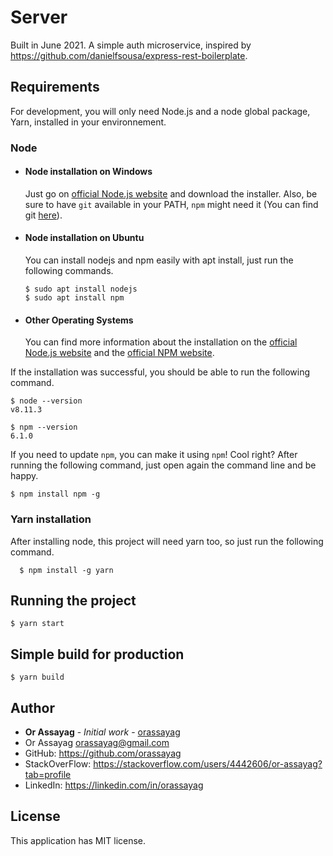 # Server

Built in June 2021. A simple auth microservice, inspired by https://github.com/danielfsousa/express-rest-boilerplate.

## Requirements

For development, you will only need Node.js and a node global package, Yarn, installed in your environnement.

### Node

- #### Node installation on Windows

  Just go on [official Node.js website](https://nodejs.org) and download the installer.
  Also, be sure to have `git` available in your PATH, `npm` might need it (You can find git [here](https://git-scm.com)).

- #### Node installation on Ubuntu

  You can install nodejs and npm easily with apt install, just run the following commands.

      $ sudo apt install nodejs
      $ sudo apt install npm

- #### Other Operating Systems
  You can find more information about the installation on the [official Node.js website](https://nodejs.org) and the [official NPM website](https://npmjs.org).

If the installation was successful, you should be able to run the following command.

    $ node --version
    v8.11.3

    $ npm --version
    6.1.0

If you need to update `npm`, you can make it using `npm`! Cool right? After running the following command, just open again the command line and be happy.

    $ npm install npm -g

###

### Yarn installation

After installing node, this project will need yarn too, so just run the following command.

      $ npm install -g yarn

## Running the project

    $ yarn start

## Simple build for production

    $ yarn build

## Author

- **Or Assayag** - _Initial work_ - [orassayag](https://github.com/orassayag)
- Or Assayag <orassayag@gmail.com>
- GitHub: https://github.com/orassayag
- StackOverFlow: https://stackoverflow.com/users/4442606/or-assayag?tab=profile
- LinkedIn: https://linkedin.com/in/orassayag

## License

This application has MIT license.
